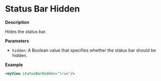 # Status Bar Hidden

**Description**

Hides the status bar.

**Parameters**

- `hidden`: A Boolean value that specifies whether the status bar should be hidden.

**Example**

```xml
<myView statusBarHidden="true"/>
```
